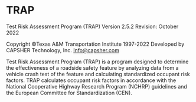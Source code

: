 # TRAP
Test Risk Assessment Program (TRAP) Version 2.5.2
Revision: October 2022

Copyright ©Texas A&M Transportation Institute 1997-2022
Developed by CAPSHER Technology, Inc.
Info@capsher.com

Test Risk Assessment Program (TRAP) is a program designed to determine the effectiveness of a roadside safety feature by analyzing data from a vehicle crash test of the feature and calculating standardized occupant risk factors.
TRAP calculates occupant risk factors in accordance with the National Cooperative Highway Research Program (NCHRP) guidelines and the European Committee for Standardization (CEN).

